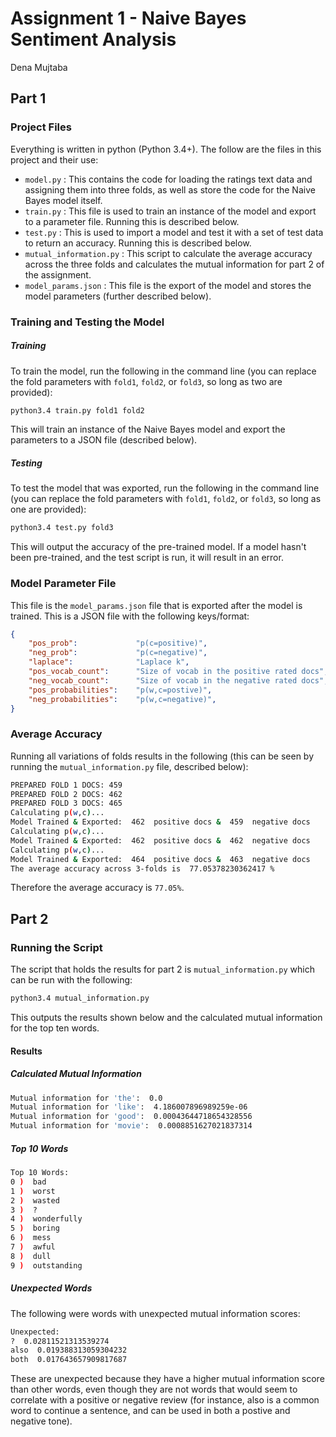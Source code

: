# Assignment 1 - Naive Bayes Sentiment Analysis
Dena Mujtaba

## Part 1

### Project Files
Everything is written in python (Python 3.4+). The follow are the files in this project and their use:
 - `model.py` : This contains the code for loading the ratings text data and assigning them into three folds, as well as store the code for the Naive Bayes model itself.
 - `train.py` : This file is used to train an instance of the model and export to a parameter file. Running this is described below.
 - `test.py` : This is used to import a model and test it with a set of test data to return an accuracy. Running this is described below.
 - `mutual_information.py` : This script to calculate the average accuracy across the three folds and calculates the mutual information for part 2 of the assignment.
 - `model_params.json` : This file is the export of the model and stores the model parameters (further described below).

### Training and Testing the Model
##### Training
To train the model, run the following in the command line (you can replace the fold parameters with `fold1`, `fold2`, or `fold3`, so long as two are provided):
```bash
python3.4 train.py fold1 fold2
```
This will train an instance of the Naive Bayes model and export the parameters to a JSON file (described below).

##### Testing
To test the model that was exported, run the following in the command line (you can replace the fold parameters with `fold1`, `fold2`, or `fold3`, so long as one are provided):
```bash
python3.4 test.py fold3
```
This will output the accuracy of the pre-trained model. If a model hasn't been pre-trained, and the test script is run, it will result in an error.

### Model Parameter File
This file is the `model_params.json` file that is exported after the model is trained. This is a JSON file with the following keys/format:
```json
{
    "pos_prob": 			"p(c=positive)",
    "neg_prob": 			"p(c=negative)",
    "laplace": 				"Laplace k",
    "pos_vocab_count": 		"Size of vocab in the positive rated docs",
    "neg_vocab_count": 		"Size of vocab in the negative rated docs",
    "pos_probabilities": 	"p(w,c=postive)",
    "neg_probabilities": 	"p(w,c=negative)",
}
```

### Average Accuracy
Running all variations of folds results in the following (this can be seen by running the `mutual_information.py` file, described below):
```bash
PREPARED FOLD 1 DOCS: 459
PREPARED FOLD 2 DOCS: 462
PREPARED FOLD 3 DOCS: 465
Calculating p(w,c)...
Model Trained & Exported:  462  positive docs &  459  negative docs
Calculating p(w,c)...
Model Trained & Exported:  462  positive docs &  462  negative docs
Calculating p(w,c)...
Model Trained & Exported:  464  positive docs &  463  negative docs
The average accuracy across 3-folds is  77.05378230362417 %
```
Therefore the average accuracy is `77.05%`.

## Part 2

### Running the Script
The script that holds the results for part 2 is `mutual_information.py` which can be run with the following:
```bash
python3.4 mutual_information.py
```
This outputs the results shown below and the calculated mutual information for the top ten words.

#### Results
##### Calculated Mutual Information
```bash
Mutual information for 'the':  0.0
Mutual information for 'like':  4.186007896989259e-06
Mutual information for 'good':  0.00043644718654328556
Mutual information for 'movie':  0.0008851627021837314
```
##### Top 10 Words
```bash
Top 10 Words:
0 )  bad
1 )  worst
2 )  wasted
3 )  ?
4 )  wonderfully
5 )  boring
6 )  mess
7 )  awful
8 )  dull
9 )  outstanding
```
##### Unexpected Words
The following were words with unexpected mutual information scores:
```bash
Unexpected:
?  0.02811521313539274
also  0.019388313059304232
both  0.017643657909817687
```
These are unexpected because they have a higher mutual information score than other words,
even though they are not words that would seem to correlate with a positive or negative review (for instance, also is a common word to continue a sentence, and can be used
in both a postive and negative tone).
